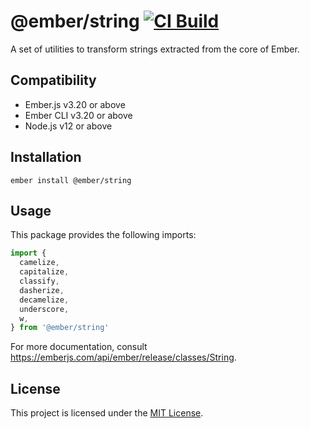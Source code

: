 @ember/string [![CI Build](https://github.com/emberjs/ember-string/actions/workflows/ci-build.yml/badge.svg)](https://github.com/emberjs/ember-string/actions/workflows/ci-build.yml)
==============================================================================

A set of utilities to transform strings extracted from the core of Ember.


Compatibility
------------------------------------------------------------------------------

* Ember.js v3.20 or above
* Ember CLI v3.20 or above
* Node.js v12 or above


Installation
------------------------------------------------------------------------------

```
ember install @ember/string
```


Usage
------------------------------------------------------------------------------

This package provides the following imports:

```javascript
import {
  camelize,
  capitalize,
  classify,
  dasherize,
  decamelize,
  underscore,
  w,
} from '@ember/string'
```

For more documentation, consult https://emberjs.com/api/ember/release/classes/String.

License
------------------------------------------------------------------------------

This project is licensed under the [MIT License](LICENSE.md).
